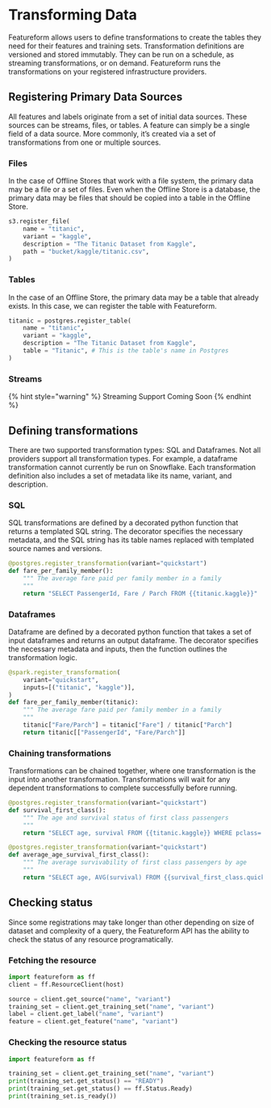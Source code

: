 # Transforming Data

Featureform allows users to define transformations to create the tables they need for their features and training sets. Transformation definitions are versioned and stored immutably. They can be run on a schedule, as streaming transformations, or on demand. Featureform runs the transformations on your registered infrastructure providers.

## Registering Primary Data Sources

All features and labels originate from a set of initial data sources. These sources can be streams, files, or tables. A feature can simply be a single field of a data source. More commonly, it’s created via a set of transformations from one or multiple sources.

### Files

In the case of Offline Stores that work with a file system, the primary data may be a file or a set of files. Even when the Offline Store is a database, the primary data may be files that should be copied into a table in the Offline Store.

```python
s3.register_file(
    name = "titanic",
    variant = "kaggle",
    description = "The Titanic Dataset from Kaggle",
    path = "bucket/kaggle/titanic.csv",
)
```

### Tables

In the case of an Offline Store, the primary data may be a table that already exists. In this case, we can register the table with Featureform.

```python
titanic = postgres.register_table(
    name = "titanic",
    variant = "kaggle",
    description = "The Titanic Dataset from Kaggle",
    table = "Titanic", # This is the table's name in Postgres
)
```

### Streams

{% hint style="warning" %}
Streaming Support Coming Soon
{% endhint %}

## Defining transformations

There are two supported transformation types: SQL and Dataframes. Not all providers support all transformation types. For example, a dataframe transformation cannot currently be run on Snowflake. Each transformation definition also includes a set of metadata like its name, variant, and description.

### SQL

SQL transformations are defined by a decorated python function that returns a templated SQL string. The decorator specifies the necessary metadata, and the SQL string has its table names replaced with templated source names and versions.

```python
@postgres.register_transformation(variant="quickstart")
def fare_per_family_member():
    """ The average fare paid per family member in a family
    """
    return "SELECT PassengerId, Fare / Parch FROM {{titanic.kaggle}}"
```

### Dataframes

Dataframe are defined by a decorated python function that takes a set of input dataframes and returns an output dataframe. The decorator specifies the necessary metadata and inputs, then the function outlines the transformation logic.

```python
@spark.register_transformation(
    variant="quickstart",
    inputs=[("titanic", "kaggle")],
)
def fare_per_family_member(titanic):
    """ The average fare paid per family member in a family
    """
    titanic["Fare/Parch"] = titanic["Fare"] / titanic["Parch"]
    return titanic[["PassengerId", "Fare/Parch"]]
```

### Chaining transformations

Transformations can be chained together, where one transformation is the input into another transformation. 
Transformations will wait for any dependent transformations to complete successfully before running.

```python
@postgres.register_transformation(variant="quickstart")
def survival_first_class():
    """ The age and survival status of first class passengers
    """
    return "SELECT age, survival FROM {{titanic.kaggle}} WHERE pclass='1st'"

@postgres.register_transformation(variant="quickstart")
def average_age_survival_first_class():
    """ The average survivability of first class passengers by age
    """
    return "SELECT age, AVG(survival) FROM {{survival_first_class.quickstart}} GROUP BY age"
```

## Checking status
Since some registrations may take longer than other depending on size of dataset and complexity of a query, the Featureform
API has the ability to check the status of any resource programatically. 

### Fetching the resource

```python
import featureform as ff
client = ff.ResourceClient(host)

source = client.get_source("name", "variant")
training_set = client.get_training_set("name", "variant")
label = client.get_label("name", "variant")
feature = client.get_feature("name", "variant")
```

### Checking the resource status
```python
import featureform as ff

training_set = client.get_training_set("name", "variant")
print(training_set.get_status() == "READY")
print(training_set.get_status() == ff.Status.Ready)
print(training_set.is_ready())
```
